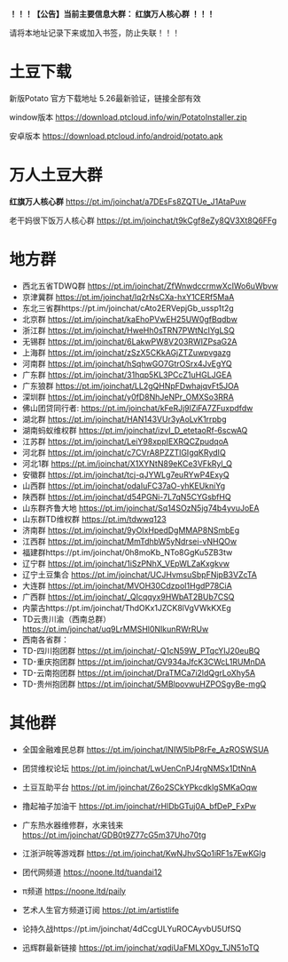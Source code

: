
**！！！【公告】当前主要信息大群： 红旗万人核心群 ！！！**

请将本地址记录下来或加入书签，防止失联！！！

# 土豆下载

新版Potato 官方下载地址  5.26最新验证，链接全部有效

window版本  https://download.ptcloud.info/win/PotatoInstaller.zip

安卓版本   https://download.ptcloud.info/android/potato.apk

# 万人土豆大群


**红旗万人核心群**  https://pt.im/joinchat/a7DEsFs8ZQTUe_J1AtaPuw  

老干妈很下饭万人核心群  https://pt.im/joinchat/t9kCgf8eZy8QV3Xt8Q6FFg


# 地方群


- 西北五省TDWQ群  https://pt.im/joinchat/ZfWnwdccrmwXcIWo6uWbvw
- 京津冀群  https://pt.im/joinchat/lq2rNsCXa-hxY1CERf5MaA
- 东北三省群https://pt.im/joinchat/cAto2ERVepjGb_ussp1t2g
- 北京群 https://pt.im/joinchat/kaEhoPVwEH25UW0gfBqdbw
- 浙江群   https://pt.im/joinchat/HweHh0sTRN7PWtNcIYgLSQ
- 无锡群 https://pt.im/joinchat/6LakwPW8V203RWIZPsaG2A
- 上海群  https://pt.im/joinchat/zSzX5CKkAGjZTZuwpvgazg
- 河南群  https://pt.im/joinchat/hSqhwGO7GtrOSrx4JvEgYQ
- 广东群  https://pt.im/joinchat/31hqp5KL3PCcZ1uHGLJGEA
- 广东狼群 https://pt.im/joinchat/LL2gQHNpFDwhajqvFt5JOA
- 深圳群   https://pt.im/joinchat/y0fD8NhJeNPr_OMXSo3RRA
- 佛山团贷同行者: https://pt.im/joinchat/kFeRJj9lZiFA7ZFuxpdfdw
- 湖北群 https://pt.im/joinchat/HAN143VUr3yAoLvK1rrpbg
- 湖南蚂蚁维权群  https://pt.im/joinchat/izvI_D_etetaoRf-6scwAQ
- 江苏群  https://pt.im/joinchat/LeiY98xppIEXRQCZpudqoA
- 河北群  https://pt.im/joinchat/c7CVrA8PZZTlGIgqKRydIQ
- 河北1群 https://pt.im/joinchat/X1XYNtN89eKCe3VFkRyl_Q
- 安徽群  https://pt.im/joinchat/tcj-qJYWLg7euRYwP4ExyQ
- 山西群  https://pt.im/joinchat/odaIuFC37aO-yhKEUkniYg
- 陕西群  https://pt.im/joinchat/d54PGNi-7L7qN5CYGsbfHQ
- 山东群齐鲁大地 https://pt.im/joinchat/Sq14SOzN5jg74b4yvuJoEA
- 山东群TD维权群 https://pt.im/tdwwq123
- 济南群 https://pt.im/joinchat/9yOIxHpedDgMMAP8NSmbEg
- 江西群  https://pt.im/joinchat/MmTdhbW5yNdrsei-vNHQOw
- 福建群https://pt.im/joinchat/0h8moKb_NTo8GgKu5ZB3tw
- 辽宁群 https://pt.im/joinchat/1iSzPNhX_VEpWLZaKxgkvw
- 辽宁土豆集合 https://pt.im/joinchat/UCJHvmsuSbpFNjpB3VZcTA
- 大连群 https://pt.im/joinchat/MVOH30CdzpoI1HgdP78CiA
- 广西群 https://pt.im/joinchat/_QIcqqyx9HWbAT2BUb7CSQ
- 内蒙古https://pt.im/joinchat/ThdOKx1JZCK8lVgVWkKXEg
- TD云贵川渝（西南总群） https://pt.im/joinchat/uq9LrMMSHl0NIkunRWrRUw
- 西南各省群：
- TD-四川抱团群 https://pt.im/joinchat/-Q1cN59W_PTqcYIJ20euBQ
- TD-重庆抱团群 https://pt.im/joinchat/GV934aJfcK3CWcL1RUMnDA
- TD-云南抱团群 https://pt.im/joinchat/DraTMCa7i2ldQgrLoXhy5A
- TD-贵州抱团群 https://pt.im/joinchat/5MBlpovwuHZPOSgyBe-mgQ



# 其他群

- 全国金融难民总群 https://pt.im/joinchat/INIW5lbP8rFe_AzROSWSUA
- 团贷维权论坛 https://pt.im/joinchat/LwUenCnPJ4rgNMSx1DtNnA
- 土豆互助平台 https://pt.im/joinchat/Z6o2SCkYPkcdklgSMKaOqw

- 撸起袖子加油干  https://pt.im/joinchat/rHlDbGTuj0A_bfDeP_FxPw

- 广东热水器维修群，水来钱来  https://pt.im/joinchat/GDB0t9Z77cG5m37Uho70tg
- 江浙沪皖等游戏群 https://pt.im/joinchat/KwNJhvSQo1iRF1s7EwKGlg
- 团代网频道  https://noone.ltd/tuandai12
- π频道  https://noone.ltd/paily
- 艺术人生官方频道订阅  https://pt.im/artistlife
- 论持久战https://pt.im/joinchat/4dCcgULYuROCAyvbU5UfSQ
- 迅辉群最新链接  https://pt.im/joinchat/xqdiUaFMLXOgv_TJN51oTQ
